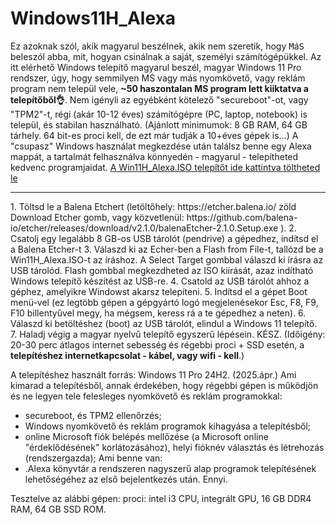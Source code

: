 # Windows11H_Alexa

Ez azoknak szól, akik magyarul beszélnek, akik nem szeretik, hogy <tt>M</tt>á<tt>S</tt> beleszól abba, mit, hogyan csinálnak a saját, személyi számítógépükkel.
Az itt elérhető Windows telepítő magyarul beszél, magyar Windows 11 Pro rendszer, úgy, hogy semmilyen MS vagy más nyomkövető, vagy reklám program nem települ vele, <b>~50 haszontalan MS program lett kiiktatva a telepítőből👌</b>. 
Nem igényli az egyébként kötelező "secureboot"-ot, vagy "TPM2"-t, régi (akár 10-12 éves) számítógépre (PC, laptop, notebook) is települ, és stabilan használható. (Ajánlott minimumok: 8 GB RAM, 64 GB tárhely. 64 bit-es proci kell, de ezt már tudják a 10+éves gépek is...)
A "csupasz" Windows használat megkezdése után találsz benne egy Alexa mappát, a tartalmát felhasználva könnyedén - magyarul - telepítheted kedvenc programjaidat.
<a href="https://drive.google.com/drive/folders/1PjNjLoUtQdGAW1A2i_0EOtZBQQqCw1Ox?usp=sharing">A Win11H_Alexa.ISO telepítőt ide kattintva töltheted le</a>

<hr>
1. Töltsd le a Balena Etchert (letöltőhely: https://etcher.balena.io/ zöld Download Etcher gomb, vagy közvetlenül: https://github.com/balena-io/etcher/releases/download/v2.1.0/balenaEtcher-2.1.0.Setup.exe ).
2. Csatolj egy legalább 8 GB-os USB tárolót (pendrive) a gépedhez, indítsd el a Balena Etcher-t
3. Válaszd ki az Echer-ben a Flash from File-t, tallózd be a Win11H_Alexa.ISO-t az íráshoz. A Select Target gombbal válaszd ki írásra az USB tárolód. Flash gombbal megkezdheted az ISO kiírását, azaz indítható Windows telepítő készítést az USB-re.
4. Csatold az USB tárolót ahhoz a géphez, amelyikre Windowst akarsz telepíteni.
5. Indítsd el a gépet Boot menü-vel (ez legtöbb gépen a gépgyártó logó megjelenésekor Esc, F8, F9, F10 billentyűvel megy, ha mégsem, keress rá a te gépedhez a neten).
6. Válaszd ki betöltéshez (boot) az USB tárolót, elindul a Windows 11 telepítő.
7. Haladj végig a magyar nyelvű telepítő egyszerű lépésein. KÉSZ. (Időigény: 20-30 perc átlagos internet sebesség és régebbi proci + SSD esetén,  a <b>telepítéshez internetkapcsolat - kábel, vagy wifi - kell</b>.)

A telepítéshez használt forrás: Windows 11 Pro 24H2. (2025.ápr.)
Ami kimarad a telepítésből, annak érdekében, hogy régebbi gépen is működjön és ne legyen tele felesleges nyomkövető és reklám programokkal: 
- secureboot, és TPM2 ellenőrzés;
- Windows nyomkövető és reklám programok kihagyása a telepítésből;
- online Microsoft fiók belépés mellőzése (a Microsoft online "érdeklődésének" korlátozásához), helyi fióknév választás és létrehozás (rendszergazda);
Ami benne van:
- .Alexa könyvtár a rendszeren nagyszerű alap programok telepítésének lehetőségéhez az első bejelentkezés után.
Ennyi.

Tesztelve az alábbi gépen: proci: intel i3 CPU, integrált GPU, 16 GB DDR4 RAM, 64 GB SSD ROM.
